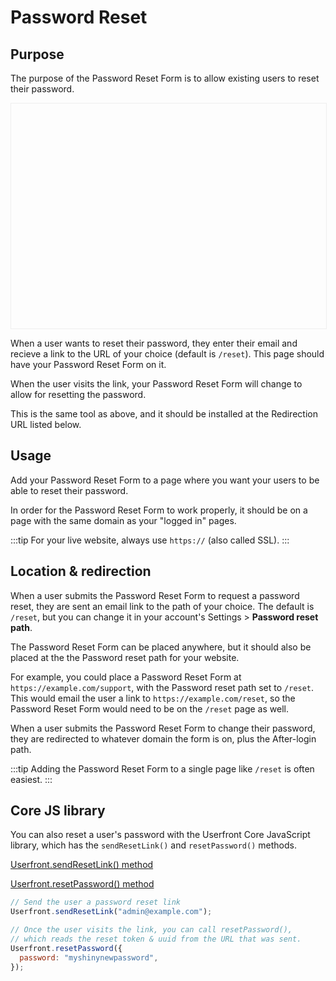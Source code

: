# Password Reset

## Purpose

The purpose of the Password Reset Form is to allow existing users to reset their password.

<iframe
  :src="`https://test-${ $store.state.activeTenant.tenantId }.userfront.dev/reset`"
  frameborder="0"
  style="width:100%;min-height:360px;border:1px solid #eee;"
></iframe>

When a user wants to reset their password, they enter their email and recieve a link to the URL of your choice (default is `/reset`). This page should have your Password Reset Form on it.

When the user visits the link, your Password Reset Form will change to allow for resetting the password.

This is the same tool as above, and it should be installed at the Redirection URL listed below.

## Usage

Add your Password Reset Form to a page where you want your users to be able to reset their password.

In order for the Password Reset Form to work properly, it should be on a page with the same domain as your "logged in" pages.

:::tip
For your live website, always use `https://` (also called SSL).
:::

## Location & redirection

When a user submits the Password Reset Form to request a password reset, they are sent an email link to the path of your choice. The default is `/reset`, but you can change it in your account's Settings > **Password reset path**.

The Password Reset Form can be placed anywhere, but it should also be placed at the the Password reset path for your website.

For example, you could place a Password Reset Form at `https://example.com/support`, with the Password reset path set to `/reset`. This would email the user a link to `https://example.com/reset`, so the Password Reset Form would need to be on the `/reset` page as well.

When a user submits the Password Reset Form to change their password, they are redirected to whatever domain the form is on, plus the After-login path.

:::tip
Adding the Password Reset Form to a single page like `/reset` is often easiest.
:::

## Core JS library

You can also reset a user's password with the Userfront Core JavaScript library, which has the `sendResetLink()` and `resetPassword()` methods.

[Userfront.sendResetLink() method](/docs/js.html#sendresetlink-email)

[Userfront.resetPassword() method](/docs/js.html#resetpassword-options)

```js
// Send the user a password reset link
Userfront.sendResetLink("admin@example.com");

// Once the user visits the link, you can call resetPassword(),
// which reads the reset token & uuid from the URL that was sent.
Userfront.resetPassword({
  password: "myshinynewpassword",
});
```
